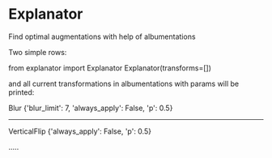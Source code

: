 # Explanator

Find optimal augmentations with help of albumentations

Two simple rows:

from explanator import Explanator
Explanator(transforms=[])

and all current transformations in albumentations with params will be printed:

Blur {'blur_limit': 7, 'always_apply': False, 'p': 0.5}

------------------------------------

VerticalFlip {'always_apply': False, 'p': 0.5}

.....

